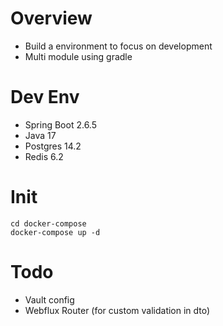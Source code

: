 # Overview

* Build a environment to focus on development
* Multi module using gradle

# Dev Env

- Spring Boot 2.6.5
- Java 17
- Postgres 14.2
- Redis 6.2

# Init

```
cd docker-compose
docker-compose up -d
```

# Todo

- Vault config
- Webflux Router (for custom validation in dto)